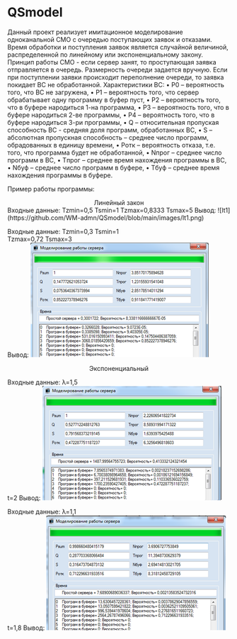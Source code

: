 # QSmodel
Данный проект реализует имитационное моделирование одноканальной СМО с очередью поступающих заявок и отказами.
Время обработки и поступления заявок является случайной величиной, распределенной по линейному или экспоненциальному закону.
Принцип работы СМО - если сервер занят, то проступающая заявка отправляется в очередь. 
Размерность очереди задается вручную. Если при поступлении заявки происходит переполнение очереди, то заявка покидает ВС не обработанной.
Характеристики ВС:
•	P0 – вероятность того, что ВС не загружена,
•	P1 – вероятность того, что сервер обрабатывает одну программу в буфер пуст,
•	P2 – вероятность того, что в буфере народиться 1-на программа,
•	P3 – вероятность того, что в буфере народиться 2-ве программы,
•	P4 – вероятность того, что в буфере народиться 3-ри программы,
•	Q – относительная пропуская способность ВС -  средняя доля программ, обработанных ВС,
•	S – абсолютная пропускная способность – среднее число программ, обрадованных в единицу времени,
•	Pотк – вероятность отказа, т.е. того, что программа будет не обработанной,
•	Nпрог – среднее число программ в ВС,
•	Tпрог – среднее время нахождения программы в ВС,
•	Nбуф – среднее число программ в буфере,
•	Tбуф – среднее время нахождения программы в буфере.

Пример работы программы:
<div align="center">
Линейный закон
</div>
Входные данные:
Tzmin=0,5        Tsmin=1
Tzmax=0,8333     Tsmax=5
Вывод:
![lt1](https://github.com/WM-admn/QSmodel/blob/main/images/lt1.png)

Входные данные:
Tzmin=0,3        Tsmin=1                
Tzmax=0,72       Tsmax=3  
Вывод:
![lt2](https://github.com/WM-admn/QSmodel/blob/main/images/lt2.png)

<div align="center">
Экспоненциальный
</div>

Входные данные:
λ=1,5	           
t=2
Вывод:
![et1](https://github.com/WM-admn/QSmodel/blob/main/images/et1.png)

Входные данные:
λ=1,1	           
t=1,8
Вывод:
![et2](https://github.com/WM-admn/QSmodel/blob/main/images/et2.png)













